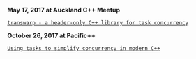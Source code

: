 **May 17, 2017 at Auckland C++ Meetup**

[`transwarp - a header-only C++ library for task concurrency`](transwarp_auckland_cppmeetup_20170517/transwarp_auckland_cppmeetup_20170517.pdf)

**October 26, 2017 at Pacific++**

[`Using tasks to simplify concurrency in modern C++`](talk_at_pacificplusplus_20171026/talk_at_pacificplusplus_20171026.pdf)

